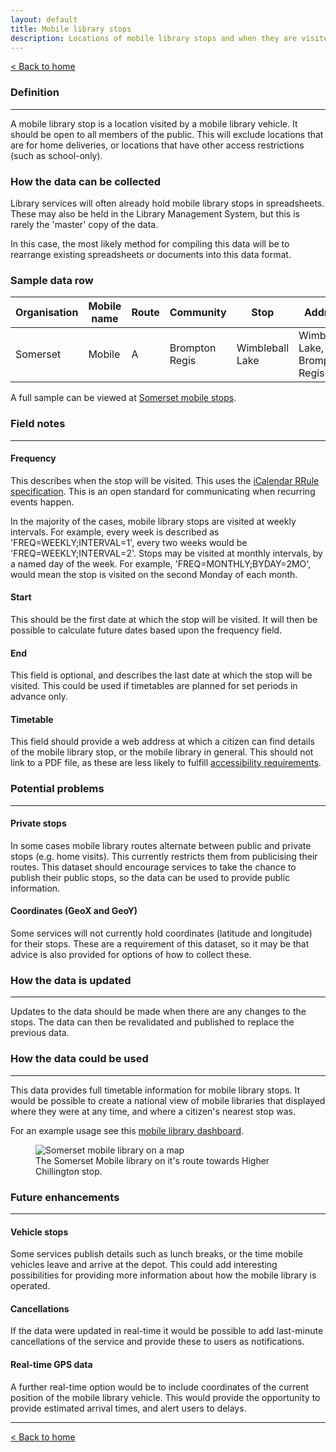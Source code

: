```yaml
---
layout: default
title: Mobile library stops
description: Locations of mobile library stops and when they are visited
---
```


[&lt; Back to home](./)

### Definition

---

A mobile library stop is a location visited by a mobile library vehicle. It should be open to all members of the public. This will exclude locations that are for home deliveries, or locations that have other access restrictions (such as school-only).

### How the data can be collected

Library services will often already hold mobile library stops in spreadsheets. These may also be held in the Library Management System, but this is rarely the 'master' copy of the data.

In this case, the most likely method for compiling this data will be to rearrange existing spreadsheets or documents into this data format.

### Sample data row

| Organisation | Mobile name | Route | Community | Stop | Address | Postcode | GeoX | GeoY | Day | Arrival | Departure | Frequency | Start | End | Timetable |
| ------------ | ----------- | ----- | --------- | ---- | ------- | -------- | ---- | ---- | --- | ------- | --------- | --------- | ----- | --- | --------- |
| Somerset | Mobile | A | Brompton Regis | Wimbleball Lake | Wimbleball Lake, Brompton Regis | TA22 9NU | -3.47537 | 51.064823 | Tuesday | 10:05 | 10:20 | FREQ=WEEKLY;INTERVAL=4 | 2019-11-12 | | [Link](https://www.somerset.gov.uk/libraries-leisure-and-communities/libraries/library-facilities/mobile-library/) |

A full sample can be viewed at [Somerset mobile stops](https://github.com/LibrariesHacked/schema-librarydata/blob/master/data/mobile_library_stops_somerset.csv).

### Field notes

---

#### Frequency 

This describes when the stop will be visited. This uses the [iCalendar RRule specification](https://icalendar.org/iCalendar-RFC-5545/3-8-5-3-recurrence-rule.html). This is an open standard for communicating when recurring events happen.

In the majority of the cases, mobile library stops are visited at weekly intervals. For example, every week is described as 'FREQ=WEEKLY;INTERVAL=1', every two weeks would be 'FREQ=WEEKLY;INTERVAL=2'. Stops may be visited at monthly intervals, by a named day of the week. For example, 'FREQ=MONTHLY;BYDAY=2MO', would mean the stop is visited on the second Monday of each month.

#### Start

This should be the first date at which the stop will be visited. It will then be possible to calculate future dates based upon the frequency field.
 
#### End

This field is optional, and describes the last date at which the stop will be visited. This could be used if timetables are planned for set periods in advance only.

#### Timetable

This field should provide a web address at which a citizen can find details of the mobile library stop, or the mobile library in general. This should not link to a PDF file, as these are less likely to fulfill [accessibility requirements](https://gds.blog.gov.uk/2018/07/16/why-gov-uk-content-should-be-published-in-html-and-not-pdf/).

### Potential problems

---

#### Private stops 

In some cases mobile library routes alternate between public and private stops (e.g. home visits). This currently restricts them from publicising their routes. This dataset should encourage services to take the chance to publish their public stops, so the data can be used to provide public information.

#### Coordinates (GeoX and GeoY)

Some services will not currently hold coordinates (latitude and longitude) for their stops. These are a requirement of this dataset, so it may be that advice is also provided for options of how to collect these.

### How the data is updated

---

Updates to the data should be made when there are any changes to the stops. The data can then be revalidated and published to replace the previous data.

### How the data could be used

---

This data provides full timetable information for mobile library stops. It would be possible to create a national view of mobile libraries that displayed where they were at any time, and where a citizen's nearest stop was.

For an example usage see this [mobile library dashboard](https://www.mobilelibraries.org).

<figure>
    <img src="{{site.url}}/images/mobile_library_stops_somerset.png" alt="Somerset mobile library on a map"/>
    <figcaption>The Somerset Mobile library on it's route towards Higher Chillington stop.</figcaption>
</figure>

### Future enhancements

---

#### Vehicle stops

Some services publish details such as lunch breaks, or the time mobile vehicles leave and arrive at the depot. This could add interesting possibilities for providing more information about how the mobile library is operated.

#### Cancellations

If the data were updated in real-time it would be possible to add last-minute cancellations of the service and provide these to users as notifications.

#### Real-time GPS data

A further real-time option would be to include coordinates of the current position of the mobile library vehicle. This would provide the opportunity to provide estimated arrival times, and alert users to delays.

---

[&lt; Back to home](./)
